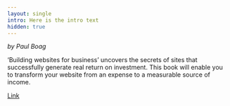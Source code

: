 ```yaml
---
layout: single
intro: Here is the intro text
hidden: true
---
```

_by Paul Boag_

‘Building websites for business’ uncovers the secrets of sites that successfully generate real return on investment. This book will enable you to transform your website from an expense to a measurable source of income.

[Link](http://boagworld.com/season/1/ "Building sites for return on investment")